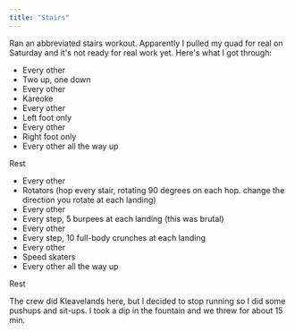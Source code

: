 ```yaml
---
title: "Stairs"
---
```


Ran an abbreviated stairs workout. Apparently I pulled my quad for real on Saturday and it's not ready for real work yet. Here's what I got through:

- Every other
- Two up, one down
- Every other
- Kareoke
- Every other
- Left foot only
- Every other
- Right foot only
- Every other all the way up

Rest

- Every other
- Rotators (hop every stair, rotating 90 degrees on each hop. change the direction you rotate at each landing)
- Every other
- Every step, 5 burpees at each landing (this was brutal)
- Every other
- Every step, 10 full-body crunches at each landing
- Every other
- Speed skaters
- Every other all the way up

Rest

The crew did Kleavelands here, but I decided to stop running so I did some pushups and sit-ups. I took a dip in the fountain and we threw for about 15 min. 
